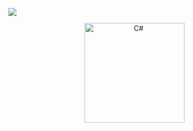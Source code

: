 ![](https://media.discordapp.net/attachments/1042819821311639552/1042829516080418866/Banner.png?width=960&height=219)

<p align="center">
    <img width="200" src="[http://material-bread.org/logo-shadow.svg](https://media.discordapp.net/attachments/1042819821311639552/1042837526689370112/C.png)" alt="C#">
</p>
